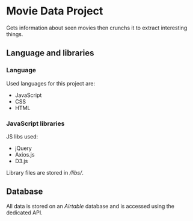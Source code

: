 # Movie Data Project  

Gets information about seen movies then crunchs it to extract interesting things.  

## Language and libraries

### Language

Used languages for this project are:

* JavaScript
* CSS
* HTML

### JavaScript libraries

JS libs used:

* jQuery
* Axios.js
* D3.js

Library files are stored in */libs/*.

## Database

All data is stored on an *Airtable* database and is accessed using the dedicated API.  
